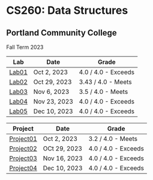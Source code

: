 # CS260: Data Structures

## Portland Community College
Fall Term 2023

| Lab               | Date         | Grade                |
| ----------------- | ------------ | -------------------- |
| [Lab01](./lab01/) | Oct 2, 2023  | 4.0 / 4.0 - Exceeds  |
| [Lab02](./lab02/) | Oct 29, 2023 | 3.43 / 4.0 - Meets   |
| [Lab03](./lab_3/) | Nov 6, 2023  | 3.5 / 4.0 - Meets    |
| [Lab04](./lab04/) | Nov 23, 2023 | 4.0 / 4.0 - Exceeds  |
| [Lab05](./lab05/) | Dec 10, 2023 | 4.0 / 4.0 - Exceeds  |

| Project                    | Date         | Grade                |
| -------------------------- | ------------ | -------------------- |
| [Project01](./ProjectA01/) | Oct 2, 2023  | 3.2 / 4.0 - Meets    |
| [Project02](./Project02/)    | OCt 29, 2023 | 4.0 / 4.0 - Exceeds  |
| [Project03](./Project03/)  | Nov 16, 2023 | 4.0 / 4.0 - Exceeds  |
| [Project04](./Project04/)  | Dec 10, 2023 | 4.0 / 4.0 - Exceeds  |

